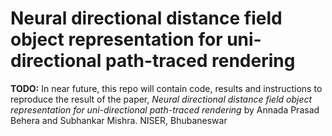 # Neural directional distance field object representation for uni-directional path-traced rendering

__TODO:__ In near future, this repo will contain code, results and
instructions to reproduce the result of the paper, *Neural directional
distance field object representation for uni-directional path-traced
rendering* by Annada Prasad Behera and Subhankar Mishra. NISER, Bhubaneswar
